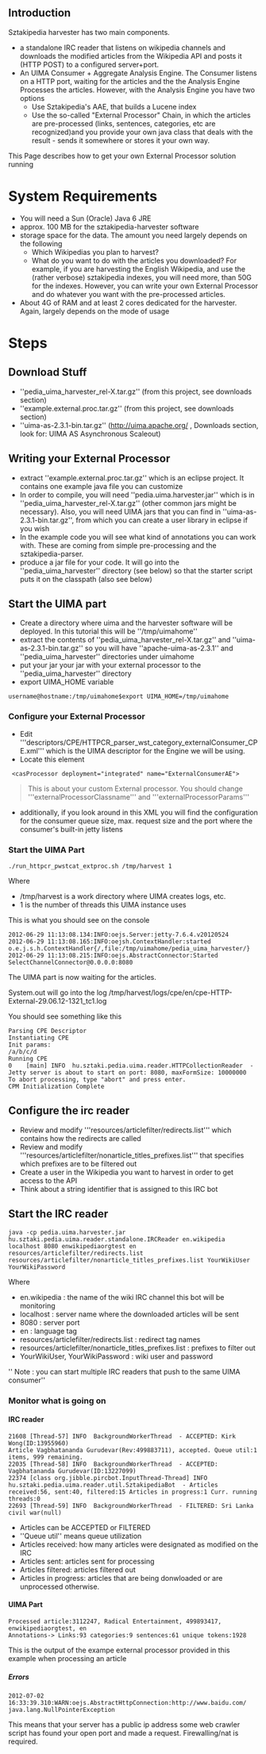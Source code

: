 ## Introduction ##

Sztakipedia harvester has two main components.
  * a standalone IRC reader that listens on wikipedia channels and downloads the modified articles from the Wikipedia API and posts it (HTTP POST) to a configured server+port.
  * An UIMA Consumer + Aggregate Analysis Engine. The Consumer listens on a HTTP port, waiting for the articles and the the Analysis Engine Processes the articles. However, with the Analysis Engine you have two options
    * Use Sztakipedia's AAE, that builds a Lucene index
    * Use the so-called "External Processor" Chain, in which the articles are pre-processed (links, sentences, categories, etc are recognized)and you provide your own java class that deals with the result - sends it somewhere or stores it your own way.

This Page describes how to get your own External Processor solution running

# System Requirements #
  * You will need a Sun (Oracle) Java 6 JRE
  * approx. 100 MB for the sztakipedia-harvester software
  * storage space for the data. The amount you need largely depends on the following
    * Which Wikipedias you plan to harvest?
    * What do you want to do with the articles you downloaded? For example, if you are harvesting the English Wikipedia, and use the (rather verbose) sztakipedia indexes, you will need more, than 50G for the indexes. However, you can write your own External Processor and do whatever you want with the pre-processed articles.
  * About 4G of RAM and at least 2 cores dedicated for the harvester. Again, largely depends on the mode of usage

# Steps #
## Download Stuff ##
  * ''pedia\_uima\_harvester\_rel-X.tar.gz'' (from this project, see downloads section)
  * ''example.external.proc.tar.gz'' (from this project, see downloads section)
  * ''uima-as-2.3.1-bin.tar.gz'' (http://uima.apache.org/ , Downloads section, look for: UIMA AS Asynchronous Scaleout)


## Writing your External Processor ##
  * extract ''example.external.proc.tar.gz'' which is an eclipse project. It contains one example java file you can customize
  * In order to compile, you will need ''pedia.uima.harvester.jar'' which is in ''pedia\_uima\_harvester\_rel-X.tar.gz'' (other common jars might be necessary). Also, you will need UIMA jars that you can find in ''uima-as-2.3.1-bin.tar.gz'', from which you can create a user library in eclipse if you wish
  * In the example code you will see what kind of annotations you can work with. These are coming from simple pre-processing and the sztakipedia-parser.
  * produce a jar file for your code. It will go into the ''pedia\_uima\_harvester'' directory (see below) so that the starter script puts it on the classpath (also see below)

## Start the UIMA part ##
  * Create a directory where uima and the harvester software will be deployed. In this tutorial this will be ''/tmp/uimahome''
  * extract the contents of ''pedia\_uima\_harvester\_rel-X.tar.gz'' and ''uima-as-2.3.1-bin.tar.gz'' so you will have ''apache-uima-as-2.3.1'' and ''pedia\_uima\_harvester'' directories under uimahome
  * put your jar your jar with your external processor to the ''pedia\_uima\_harvester'' directory
  * export UIMA\_HOME variable
```
username@hostname:/tmp/uimahome$export UIMA_HOME=/tmp/uimahome
```
### Configure your External Processor ###
  * Edit '''descriptors/CPE/HTTPCR\_parser\_wst\_category\_externalConsumer\_CPE.xml''' which is the UIMA descriptor for the Engine we will be using.
  * Locate this element
```
 <casProcessor deployment="integrated" name="ExternalConsumerAE">
```
> This is about your custom External processor. You should change '''externalProcessorClassname''' and '''externalProcessorParams'''
  * additionally, if you look around in this XML you will find the configuration for the consumer queue size, max. request size and the port where the consumer's built-in jetty listens

### Start the UIMA Part ###
```
./run_httpcr_pwstcat_extproc.sh /tmp/harvest 1
```

Where
  * /tmp/harvest is a work directory where UIMA creates logs, etc.
  * 1 is the number of threads this UIMA instance uses

This is what you should see on the console
```
2012-06-29 11:13:08.134:INFO:oejs.Server:jetty-7.6.4.v20120524
2012-06-29 11:13:08.165:INFO:oejsh.ContextHandler:started o.e.j.s.h.ContextHandler{/,file:/tmp/uimahome/pedia_uima_harvester/}
2012-06-29 11:13:08.215:INFO:oejs.AbstractConnector:Started SelectChannelConnector@0.0.0.0:8080
```
The UIMA part is now waiting for the articles.

System.out will go into the log /tmp/harvest/logs/cpe/en/cpe-HTTP-External-29.06.12-1321\_tc1.log

You should see something like this
```
Parsing CPE Descriptor
Instantiating CPE
Init params:
/a/b/c/d
Running CPE
0    [main] INFO  hu.sztaki.pedia.uima.reader.HTTPCollectionReader  - Jetty server is about to start on port: 8080, maxFormSize: 10000000
To abort processing, type "abort" and press enter.
CPM Initialization Complete
```

## Configure the irc reader ##
  * Review and modify '''resources/articlefilter/redirects.list''' which contains how the redirects are called
  * Review and modify '''resources/articlefilter/nonarticle\_titles\_prefixes.list''' that specifies which prefixes are to be filtered out
  * Create a user in the Wikipedia you want to harvest in order to get access to the API
  * Think about a string identifier that is assigned to this IRC bot

## Start the IRC reader ##
```
java -cp pedia.uima.harvester.jar hu.sztaki.pedia.uima.reader.standalone.IRCReader en.wikipedia localhost 8080 enwikipediaorgtest en resources/articlefilter/redirects.list resources/articlefilter/nonarticle_titles_prefixes.list YourWikiUser YourWikiPassword
```
Where
  * en.wikipedia : the name of the wiki IRC channel this bot will be monitoring
  * localhost : server name where the downloaded articles will be sent
  * 8080 : server port
  * en : language tag
  * resources/articlefilter/redirects.list : redirect tag names
  * resources/articlefilter/nonarticle\_titles\_prefixes.list : prefixes to filter out
  * YourWikiUser, YourWikiPassword : wiki user and password

'' Note : you can start multiple IRC readers that push to the same UIMA consumer''

### Monitor what is going on ###

#### IRC reader ####

```
21608 [Thread-57] INFO  BackgroundWorkerThread  - ACCEPTED: Kirk Wong(ID:13955960)
Article Vagbhatananda Gurudevar(Rev:499883711), accepted. Queue util:1 items, 999 remaining.
22035 [Thread-58] INFO  BackgroundWorkerThread  - ACCEPTED: Vagbhatananda Gurudevar(ID:13227099)
22374 [class org.jibble.pircbot.InputThread-Thread] INFO  hu.sztaki.pedia.uima.reader.util.SztakipediaBot  - Articles received:56, sent:40, filtered:15 Articles in progress:1 Curr. running threads:0
22693 [Thread-59] INFO  BackgroundWorkerThread  - FILTERED: Sri Lanka civil war(null)
```
  * Articles can be ACCEPTED or FILTERED
  * ''Queue util'' means queue utilization
  * Articles received: how many articles were designated as modified on the IRC
  * Articles sent: articles sent for processing
  * Articles filtered: articles filtered out
  * Articles in progress: articles that are being donwloaded or are unprocessed otherwise.

#### UIMA Part ####
```
Processed article:3112247, Radical Entertainment, 499893417, enwikipediaorgtest, en
Annotations-> Links:93 categories:9 sentences:61 unique tokens:1928
```

This is the output of the exampe external processor provided in this example when processing an article

##### Errors #####
```
2012-07-02 16:33:39.310:WARN:oejs.AbstractHttpConnection:http://www.baidu.com/
java.lang.NullPointerException
```

This means that your server has a public ip address some web crawler script has found your open port and made a request. Firewalling/nat is required.